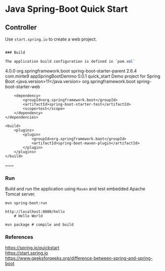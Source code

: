 # Java Spring-Boot Quick Start

## Controller

Use `start.spring.io` to create a web project.

~~~ java/com/minte9/quick_start/DemoApplication.java ~~~

### Build

The application build configuration is defined in `pom.xml`

~~~
<?xml version="1.0" encoding="UTF-8"?>
<project xmlns="http://maven.apache.org/POM/4.0.0" 
	xmlns:xsi="http://www.w3.org/2001/XMLSchema-instance"
	xsi:schemaLocation="http://maven.apache.org/POM/4.0.0 
		https://maven.apache.org/xsd/maven-4.0.0.xsd">
	<modelVersion>4.0.0</modelVersion>
	<parent>
		<groupId>org.springframework.boot</groupId>
		<artifactId>spring-boot-starter-parent</artifactId>
		<version>2.6.4</version>
		<relativePath/> <!-- lookup parent from repository -->
	</parent>
	<groupId>com.minte9</groupId>
	<artifactId>appSpringBootDemmo</artifactId>
	<version>0.0.1</version>
	<name>quick_start</name>
	<description>Demo project for Spring Boot</description>
	<properties>
		<java.version>11</java.version>
	</properties>
	<dependencies>
		<dependency>
			<groupId>org.springframework.boot</groupId>
			<artifactId>spring-boot-starter-web</artifactId>
		</dependency>

		<dependency>
			<groupId>org.springframework.boot</groupId>
			<artifactId>spring-boot-starter-test</artifactId>
			<scope>test</scope>
		</dependency>
	</dependencies>

	<build>
		<plugins>
			<plugin>
				<groupId>org.springframework.boot</groupId>
				<artifactId>spring-boot-maven-plugin</artifactId>
			</plugin>
		</plugins>
	</build>

</project>
~~~

### Run

Build and run the application using `Maven` and test embedded Apache Tomcat server.

~~~
mvn spring-boot:run

http://localhost:8080/hello
    # Hello World

mvn package # compile and build
~~~

### References

https://spring.io/quickstart  
https://start.spring.io  
https://www.geeksforgeeks.org/difference-between-spring-and-spring-boot  